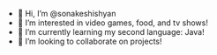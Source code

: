 - 👋 Hi, I’m @sonakeshishyan
- 👀 I’m interested in video games, food, and tv shows!
- 🌱 I’m currently learning my second language: Java!
- 💞️ I’m looking to collaborate on projects!

<!---
sonakeshishyan/sonakeshishyan is a ✨ special ✨ repository because its `README.md` (this file) appears on your GitHub profile.
You can click the Preview link to take a look at your changes.
--->
